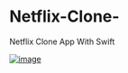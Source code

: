 # Netflix-Clone-
Netflix Clone App With Swift


[![image](https://r.resimlink.com/pkzBA.png)](https://resimlink.com/pkzBA)
